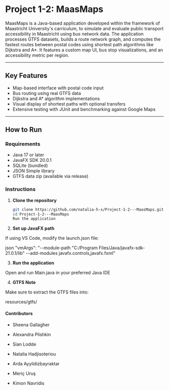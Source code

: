 # Project 1-2: MaasMaps

MaasMaps is a Java-based application developed within the framework of Maastricht University's carriculum, to simulate and evaluate public transport accessibility in Maastricht using bus network data. The application processes GTFS datasets, builds a route network graph, and computes the fastest routes between postal codes using shortest path algorithms like Dijkstra and A*. It features a custom map UI, bus stop visualizations, and an accessibility metric per region.

---

## Key Features

- Map-based interface with postal code input
- Bus routing using real GTFS data
- Dijkstra and A* algorithm implementations
- Visual display of shortest paths with optional transfers
- Extensive testing with JUnit and benchmarking against Google Maps

---

## How to Run

### Requirements

- Java 17 or later
- JavaFX SDK 20.0.1
- SQLite (bundled)
- JSON Simple library
- GTFS data zip (available via release)

### Instructions

1. **Clone the repository**

   ```bash
   git clone https://github.com/natalia-h-x/Project-1-2---MaasMaps.git
   cd Project-1-2---MaasMaps
   Run the application

2. **Set up JavaFX path**

If using VS Code, modify the launch.json file:

json
"vmArgs": "--module-path \"C:/Program Files/Java/javafx-sdk-21.0.1/lib\" --add-modules javafx.controls,javafx.fxml"


3. **Run the application**

Open and run Main.java in your preferred Java IDE 

4. **GTFS Note**

Make sure to extract the GTFS files into:

resources/gtfs/


#### Contributors

- Sheena Gallagher

- Alexandra Plishkin

- Sian Lodde

- Natalia Hadjisoteriou

- Arda Ayyildizbayraktar

- Meriç Uruş

- Kimon Navridis


